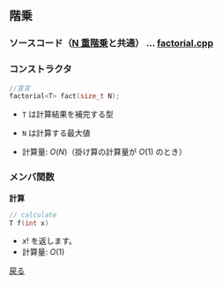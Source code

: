 ## 階乗

### ソースコード（<a href = "n_fact.md">N 重階乗</a>と共通） $...$ <a href = "factorial.cpp">factorial.cpp</a>

### コンストラクタ
```cpp
//宣言
factorial<T> fact(size_t N);
```
- `T` は計算結果を補完する型
- `N` は計算する最大値

- 計算量: $O(N)$（掛け算の計算量が $O(1)$ のとき）

### メンバ関数
**計算**
```cpp
// calculate
T f(int x)
```
- $x!$ を返します。
- 計算量: $O(1)$

<a href = "https://github.com/tomo-224/klib/blob/main/type/enum.md">戻る</a>
